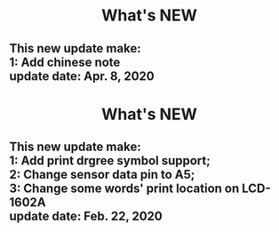 <h1 align="center">What's NEW</h1>
<h2 aligen="center">This new update make:</br>1: Add chinese note</br>update date: Apr. 8, 2020</h2>

<h1 align="center">What's NEW</h1>
<h2 aligen="center">This new update make:</br>1: Add print drgree symbol support;</br>2: Change sensor data pin to A5;</br>3: Change some words' print location on LCD-1602A</br>update date: Feb. 22, 2020</h2>